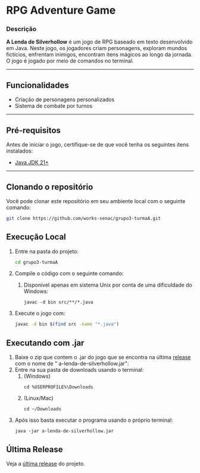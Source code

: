 # RPG Adventure Game

### Descrição

**A Lenda de Silverhollow** é um jogo de RPG baseado em texto desenvolvido em Java. Neste jogo, os jogadores criam
personagens, exploram mundos fictícios, enfrentam inimigos, encontram itens mágicos ao longo da
jornada. O jogo é jogado por meio de comandos no terminal.

---

## Funcionalidades

- Criação de personagens personalizados
- Sistema de combate por turnos

---

## Pré-requisitos

Antes de iniciar o jogo, certifique-se de que você tenha os seguintes itens instalados:

- [Java JDK 21+](https://www.oracle.com/java/technologies/javase/jdk21-archive-downloads.html)

---

## Clonando o repositório

Você pode clonar este repositório em seu ambiente local com o seguinte comando:

```bash
git clone https://github.com/works-senac/grupo3-turmaA.git
```

## Execução Local

1. Entre na pasta do projeto:
   ```bash
   cd grupo3-turmaA
   ```

2. Compile o código com o seguinte comando:
    1. Disponível apenas em sistema Unix por conta de uma dificuldade do Windows:
          ```shell
          javac -d bin src/**/*.java
          ```

3. Execute o jogo com:
    ```bash
    javac -d bin $(find src -name "*.java")
    ```

## Executando com .jar

1. Baixe o zip que contem o .jar do jogo que se encontra na
   última [release](https://github.com/works-senac/grupo3-turmaA/releases/latest) com o nome de "
   a-lenda-de-silverhollow.jar":
2. Entre na sua pasta de downloads usando o terminal:
    1. (Windows)
       ```shell
       cd %USERPROFILE%\Downloads 
       ```    
    2. (Linux/Mac)
       ```shell
       cd ~/Downloads 
       ```
3. Após isso basta executar o programa usando o próprio terminal:
   ````shell
   java -jar a-lenda-de-silverhollow.jar
   ````

## Última Release

Veja a [última release](https://github.com/works-senac/grupo3-turmaA/releases/latest) do projeto.

